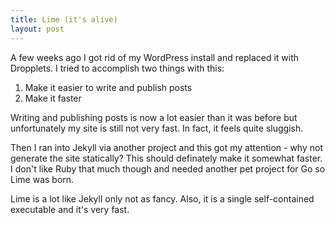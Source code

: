 ```yaml
---
title: Lime (it's alive)
layout: post
---
```

A few weeks ago I got rid of my WordPress install and replaced it with Dropplets. I tried to accomplish two things with this:

1. Make it easier to write and publish posts
2. Make it faster

Writing and publishing posts is now a lot easier than it was before but unfortunately my site is still not very fast. In fact, it feels quite sluggish. 

Then I ran into Jekyll via another project and this got my attention - why not generate the site statically? This should definately make it somewhat faster. I don't like Ruby that much though and needed another pet project for Go so Lime was born.

Lime is a lot like Jekyll only not as fancy. Also, it is a single self-contained executable and it's very fast.